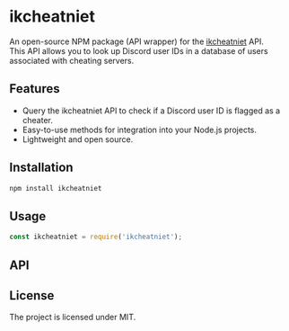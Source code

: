 # ikcheatniet

An open-source NPM package (API wrapper) for the [ikcheatniet](https://ikcheatniet.nl) API.  
This API allows you to look up Discord user IDs in a database of users associated with cheating servers.

## Features

- Query the ikcheatniet API to check if a Discord user ID is flagged as a cheater.
- Easy-to-use methods for integration into your Node.js projects.
- Lightweight and open source.

## Installation

```bash
npm install ikcheatniet
```

## Usage
```js
const ikcheatniet = require('ikcheatniet');

```

## API

## License
The project is licensed under MIT.
